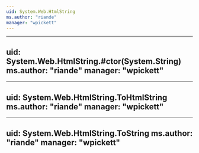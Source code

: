 ```yaml
---
uid: System.Web.HtmlString
ms.author: "riande"
manager: "wpickett"
---
```


---
uid: System.Web.HtmlString.#ctor(System.String)
ms.author: "riande"
manager: "wpickett"
---

---
uid: System.Web.HtmlString.ToHtmlString
ms.author: "riande"
manager: "wpickett"
---

---
uid: System.Web.HtmlString.ToString
ms.author: "riande"
manager: "wpickett"
---
